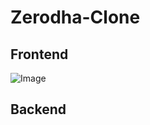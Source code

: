 # Zerodha-Clone

## Frontend

![Image](https://github.com/user-attachments/assets/2dd6bf0c-5ca1-4177-948b-162b7dd0a5b9)

## Backend

